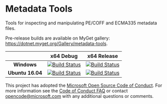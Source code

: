 # Metadata Tools

Tools for inspecting and manipulating PE/COFF and ECMA335 metadata files.

Pre-release builds are available on MyGet gallery: https://dotnet.myget.org/Gallery/metadata-tools.

[//]: # (Begin current test results)

|    | x64 Debug|x64 Release|
|:--:|:--:|:--:|
|**Windows**|[![Build Status](https://ci2.dot.net/job/dotnet_metadata-tools/job/master/job/Windows_NT_Debug/badge/icon)](https://ci2.dot.net/job/dotnet_metadata-tools/job/master/job/Windows_NT_Debug/)|[![Build Status](https://ci2.dot.net/job/dotnet_metadata-tools/job/master/job/Windows_NT_Release/badge/icon)](https://ci2.dot.net/job/dotnet_metadata-tools/job/master/job/Windows_NT_Release/)|
|**Ubuntu 16.04**|[![Build Status](https://ci2.dot.net/job/dotnet_metadata-tools/job/master/job/Ubuntu16.04_Debug/badge/icon)](https://ci2.dot.net/job/dotnet_metadata-tools/job/master/job/Ubuntu16.04_Debug/)|[![Build Status](https://ci2.dot.net/job/dotnet_metadata-tools/job/master/job/Ubuntu16.04_Release/badge/icon)](https://ci2.dot.net/job/dotnet_metadata-tools/job/master/job/Ubuntu16.04_Release/)|

[//]: # (End current test results)

This project has adopted the [Microsoft Open Source Code of Conduct](https://opensource.microsoft.com/codeofconduct/).  For more information see the [Code of Conduct FAQ](https://opensource.microsoft.com/codeofconduct/faq/) or contact [opencode@microsoft.com](mailto:opencode@microsoft.com) with any additional questions or comments.

